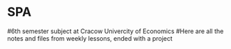 # SPA

#6th semester subject at Cracow Univercity of Economics
#Here are all the notes and files from weekly lessons, ended with a project